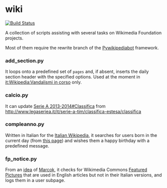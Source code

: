 # wiki

[![Build Status](https://api.travis-ci.org/ricordisamoa/wiki.png?branch=master)](https://travis-ci.org/ricordisamoa/wiki)

A collection of scripts assisting with several tasks on Wikimedia Foundation projects.

Most of them require the rewrite branch of the [Pywikipediabot](//www.mediawiki.org/wiki/Manual:Pywikipediabot) framework.

### add_section.py
It loops onto a predefined set of `pages` and, if absent, inserts the daily section header with the specified options. Used at the moment in [it:Wikipedia:Vandalismi in corso](//it.wikipedia.org/wiki/Wikipedia:Vandalismi_in_corso) only.

### calcio.py
It can update [Serie A 2013-2014#Classifica](//it.wikipedia.org/wiki/Serie_A_2013-2014#Classifica) from http://www.legaseriea.it/it/serie-a-tim/classifica-estesa/classifica

### compleanno.py
Written in Italian for the [Italian Wikipedia](//it.wikipedia.org), it searches for users born in the current day (from [this page](//it.wikipedia.org/wiki/Wikipedia:Wikipediani/Per_giorno_di_nascita)) and wishes them a happy birthday with a predefined message.

### fp_notice.py
From an [idea](//it.wikipedia.org/wiki/Discussioni_progetto:Coordinamento/Immagini#Migliorare_la_qualit.C3.A0_delle_immagini_presenti_nelle_voci_usando_quelle_gi.C3.A0_selezionate_da_Commons) of [Marcok](//it.wikipedia.org/wiki/Utente:Marcok), it checks for Wikimedia Commons [Featured Pictures](//commons.wikimedia.org/wiki/COM:FP) that are used in English articles but not in their Italian versions, and logs them in a user subpage.
